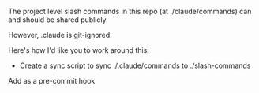 The project level slash commands in this repo (at ./claude/commands) can and should be shared publicly.

However, .claude is git-ignored.

Here's how I'd like you to work around this:

- Create a sync script to sync ./.claude/commands to ./slash-commands

Add as a pre-commit hook